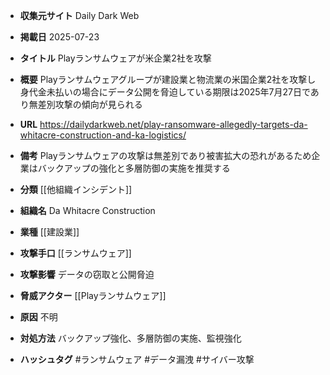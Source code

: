 - **収集元サイト**
Daily Dark Web

- **掲載日**
2025-07-23

- **タイトル**
Playランサムウェアが米企業2社を攻撃

- **概要**
Playランサムウェアグループが建設業と物流業の米国企業2社を攻撃し身代金未払いの場合にデータ公開を脅迫している期限は2025年7月27日であり無差別攻撃の傾向が見られる

- **URL**
https://dailydarkweb.net/play-ransomware-allegedly-targets-da-whitacre-construction-and-ka-logistics/

- **備考**
Playランサムウェアの攻撃は無差別であり被害拡大の恐れがあるため企業はバックアップの強化と多層防御の実施を推奨する

- **分類**
[[他組織インシデント]]

- **組織名**
Da Whitacre Construction

- **業種**
[[建設業]]

- **攻撃手口**
[[ランサムウェア]]

- **攻撃影響**
データの窃取と公開脅迫

- **脅威アクター**
[[Playランサムウェア]]

- **原因**
不明

- **対処方法**
バックアップ強化、多層防御の実施、監視強化

- **ハッシュタグ**
#ランサムウェア #データ漏洩 #サイバー攻撃
